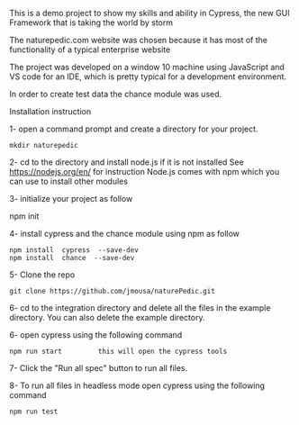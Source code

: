This is a demo project to show my skills and ability in Cypress, 
the new GUI Framework that is taking the world by storm

The naturepedic.com website was chosen because it has most of the 
functionality of a typical enterprise website

The project was developed on a window 10 machine using JavaScript and VS code for an IDE, 
which is pretty typical for a development environment.

In order to create test data the chance module was used.

Installation instruction

1- open a command prompt and create a directory for your project.

    mkdir naturepedic

2- cd to the directory and install node.js if it is not installed
     See https://nodejs.org/en/   for instruction
    Node.js comes with npm which you can use to install other 
    modules

3- initialize your project as follow

   npm init

4- install cypress and the chance module using npm as follow

    npm install  cypress  --save-dev
    npm install  chance  --save-dev

5- Clone the repo

    git clone https://github.com/jmousa/naturePedic.git

6- cd to the integration directory and delete all the files in the
    example directory. You can also delete the example directory.

6- open cypress using the following command

    npm run start         this will open the cypress tools 

7- Click the "Run all spec" button to run all files.

8- To run all files in headless mode open cypress using the following command

    npm run test
